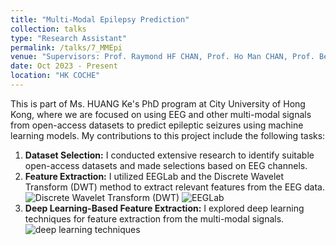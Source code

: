 ```yaml
---
title: "Multi-Modal Epilepsy Prediction"
collection: talks
type: "Research Assistant"
permalink: /talks/7_MMEpi
venue: "Supervisors: Prof. Raymond HF CHAN, Prof. Ho Man CHAN, Prof. Bee Luan KHOO"
date: Oct 2023 - Present
location: "HK COCHE"
---
```


This is part of Ms. HUANG Ke's PhD program at City University of Hong Kong, where we are focused on using EEG and other multi-modal signals from open-access datasets to predict epileptic seizures using machine learning models. My contributions to this project include the following tasks:
1. **Dataset Selection:** I conducted extensive research to identify suitable open-access datasets and made selections based on EEG channels.
2. **Feature Extraction:** I utilized EEGLab and the Discrete Wavelet Transform (DWT) method to extract relevant features from the EEG data.
   ![Discrete Wavelet Transform (DWT)](https://yanweijin.github.io/images/DWT.png)
   ![EEGLab](https://yanweijin.github.io/images/eeglab.jpg)
3. **Deep Learning-Based Feature Extraction:** I explored deep learning techniques for feature extraction from the multi-modal signals.
   ![deep learning techniques](https://yanweijin.github.io/images/DWT.png)

